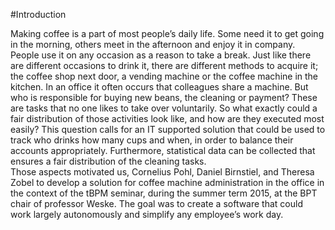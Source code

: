 #Introduction

Making coffee is a part of most people’s daily life. Some need it to get going in the morning, others meet in the afternoon and enjoy it in company.<br>
People use it on any occasion as a reason to take a break. Just like there are different occasions to drink it, there are different methods to acquire it; the coffee shop next door, a vending machine or the coffee machine in the kitchen. In an office it often occurs that colleagues share a machine. But who is responsible for buying new beans, the cleaning or payment? These are tasks that no one likes to take over voluntarily. So what exactly could a fair distribution of those activities look like, and how are they executed most easily? This question calls for an IT supported solution that could be used to track who drinks how many cups and when, in order to balance their accounts appropriately. Furthermore, statistical data can be collected that ensures a fair distribution of the cleaning tasks.<br>
Those aspects motivated us, Cornelius Pohl, Daniel Birnstiel, and Theresa Zobel to develop a solution for coffee machine administration in the office in the context of the tBPM seminar, during the summer term 2015, at the BPT chair of professor Weske. The goal was to create a software that could work largely autonomously and simplify any employee’s work day.
